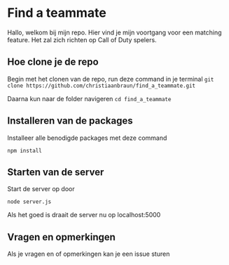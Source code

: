 # Find a teammate

Hallo, welkom bij mijn repo. Hier vind je mijn voortgang voor een matching feature. Het zal zich richten op Call of Duty spelers.

## Hoe clone je de repo

Begin met het clonen van de repo, run deze command in je terminal
`git clone https://github.com/christiaanbraun/find_a_teammate.git`

Daarna kun naar de folder navigeren
`cd find_a_teammate`

## Installeren van de packages

Installeer alle benodigde packages met deze command

`npm install`

## Starten van de server

Start de server op door

`node server.js`

Als het goed is draait de server nu op localhost:5000

## Vragen en opmerkingen

Als je vragen en of opmerkingen kan je een issue sturen

